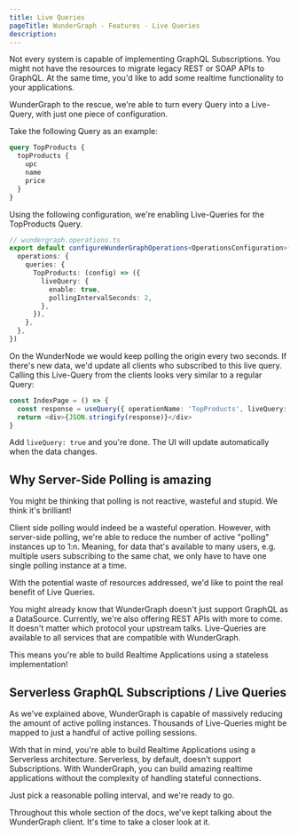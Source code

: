 ```yaml
---
title: Live Queries
pageTitle: WunderGraph - Features - Live Queries
description:
---
```


Not every system is capable of implementing GraphQL Subscriptions.
You might not have the resources to migrate legacy REST or SOAP APIs to GraphQL.
At the same time, you'd like to add some realtime functionality to your applications.

WunderGraph to the rescue, we're able to turn every Query into a Live-Query, with just one piece of configuration.

Take the following Query as an example:

```graphql
query TopProducts {
  topProducts {
    upc
    name
    price
  }
}
```

Using the following configuration, we're enabling Live-Queries for the TopProducts Query.

```typescript
// wundergraph.operations.ts
export default configureWunderGraphOperations<OperationsConfiguration>({
  operations: {
    queries: {
      TopProducts: (config) => ({
        liveQuery: {
          enable: true,
          pollingIntervalSeconds: 2,
        },
      }),
    },
  },
})
```

On the WunderNode we would keep polling the origin every two seconds.
If there's new data, we'd update all clients who subscribed to this live query.
Calling this Live-Query from the clients looks very similar to a regular Query:

```typescript jsx
const IndexPage = () => {
  const response = useQuery({ operationName: 'TopProducts', liveQuery: true })
  return <div>{JSON.stringify(response)}</div>
}
```

Add `liveQuery: true` and you're done.
The UI will update automatically when the data changes.

## Why Server-Side Polling is amazing

You might be thinking that polling is not reactive, wasteful and stupid.
We think it's brilliant!

Client side polling would indeed be a wasteful operation.
However, with server-side polling, we're able to reduce the number of active "polling" instances up to 1:n.
Meaning, for data that's available to many users,
e.g. multiple users subscribing to the same chat,
we only have to have one single polling instance at a time.

With the potential waste of resources addressed, we'd like to point the real benefit of Live Queries.

You might already know that WunderGraph doesn't just support GraphQL as a DataSource.
Currently, we're also offering REST APIs with more to come.
It doesn't matter which protocol your upstream talks.
Live-Queries are available to all services that are compatible with WunderGraph.

This means you're able to build Realtime Applications using a stateless implementation!

## Serverless GraphQL Subscriptions / Live Queries

As we've explained above, WunderGraph is capable of massively reducing the amount of active polling instances.
Thousands of Live-Queries might be mapped to just a handful of active polling sessions.

With that in mind, you're able to build Realtime Applications using a Serverless architecture.
Serverless, by default, doesn't support Subscriptions.
With WunderGraph, you can build amazing realtime applications without the complexity of handling stateful connections.

Just pick a reasonable polling interval, and we're ready to go.

Throughout this whole section of the docs, we've kept talking about the WunderGraph client.
It's time to take a closer look at it.
